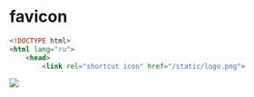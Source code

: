 # favicon

```html
<!DOCTYPE html>
<html lang="ru">
	<head>
		<link rel="shortcut icon" href="/static/logo.png">
```

![](http://127.0.0.1:12345/logo.png)



